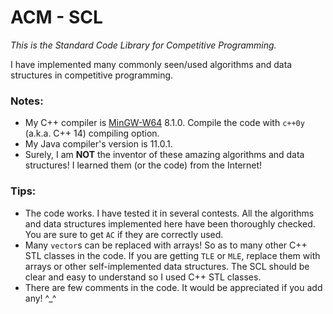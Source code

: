 # ACM - SCL

*This is the Standard Code Library for Competitive Programming.*

I have implemented many commonly seen/used algorithms and data structures in competitive programming.

### Notes:
- My C++ compiler is [MinGW-W64](https://sourceforge.net/projects/mingw-w64/) 8.1.0. Compile the code with `c++0y` (a.k.a. C++ 14) compiling option.
- My Java compiler's version is 11.0.1.
- Surely, I am **NOT** the inventor of these amazing algorithms and data structures! I learned them (or the code) from the Internet!

### Tips:
- The code works. I have tested it in several contests. All the algorithms and data structures implemented here have been thoroughly checked. You are sure to get `AC` if they are correctly used.
- Many `vector`s can be replaced with arrays! So as to many other C++ STL classes in the code. If you are getting `TLE` or `MLE`, replace them with arrays or other self-implemented data structures. The SCL should be clear and easy to understand so I used C++ STL classes.
- There are few comments in the code. It would be appreciated if you add any! ^_^
